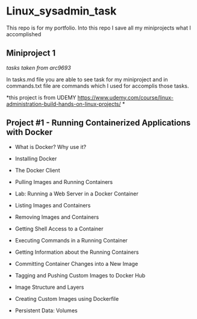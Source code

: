 # Linux_sysadmin_task
This repo is for my portfolio. Into this repo I save all my miniprojects what I accomplished

## Miniproject 1
*tasks taken from arc9693*

In tasks.md file you are able to see task for my miniproject and in commands.txt file are commands which I used for accomplis those tasks.

*this project is from UDEMY https://www.udemy.com/course/linux-administration-build-hands-on-linux-projects/ *
## Project #1 - Running Containerized Applications with Docker

- What is Docker? Why use it?

- Installing Docker

- The Docker Client

- Pulling Images and Running Containers

- Lab: Running a Web Server in a Docker Container

- Listing Images and Containers

- Removing Images and Containers

- Getting Shell Access to a Container

- Executing Commands in a Running Container

- Getting Information about the Running Containers

- Committing Container Changes into a New Image

- Tagging and Pushing Custom Images to Docker Hub

- Image Structure and Layers

- Creating Custom Images using Dockerfile

- Persistent Data: Volumes

